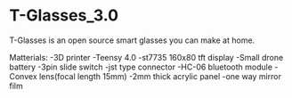# T-Glasses_3.0
T-Glasses is an open source smart glasses you can make at home.

Matterials:
-3D printer
-Teensy 4.0
-st7735 160x80 tft display
-Small drone battery
-3pin slide switch
-jst type connector
-HC-06 bluetooth module
-Convex lens(focal length 15mm)
-2mm thick acrylic panel
-one way mirror film


